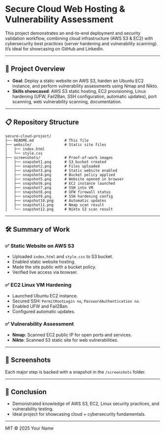 
# Secure Cloud Web Hosting & Vulnerability Assessment

This project demonstrates an end-to-end deployment and security validation workflow, combining cloud infrastructure (AWS S3 & EC2) with cybersecurity best practices (server hardening and vulnerability scanning). It’s ideal for showcasing on GitHub and LinkedIn.

---

## 🚀 Project Overview

- **Goal**: Deploy a static website on AWS S3, harden an Ubuntu EC2 instance, and perform vulnerability assessments using Nmap and Nikto.
- **Skills showcased**: AWS S3 static hosting, EC2 provisioning, Linux hardening (UFW, Fail2Ban, SSH configuration, automatic updates), port scanning, web vulnerability scanning, documentation.

---

## 📋 Repository Structure

```
secure-cloud-project/
├── README.md              # This file
├── website/               # Static site files
│   ├── index.html
│   └── style.css
├── screenshots/           # Proof-of-work images
│   ├── snapshot1.png      # S3 bucket created
│   ├── snapshot2.png      # Files uploaded
│   ├── snapshot3.png      # Static website enabled
│   ├── snapshot4.png      # Bucket policy applied
│   ├── snapshot5.png      # Website opened in browser
│   ├── snapshot6.png      # EC2 instance launched
│   ├── snapshot7.png      # SSH into VM
│   ├── snapshot8.png      # UFW firewall status
│   ├── snapshot9.png      # SSH hardening config
│   ├── snapshot10.png     # Automatic updates
│   ├── snapshot11.png     # Nmap scan result
│   └── snapshot12.png     # Nikto S3 scan result
```

---

## 🛠️ Summary of Work

### ✅ Static Website on AWS S3
- Uploaded `index.html` and `style.css` to S3 bucket.
- Enabled static website hosting.
- Made the site public with a bucket policy.
- Verified live access via browser.

### ✅ EC2 Linux VM Hardening
- Launched Ubuntu EC2 instance.
- Secured SSH: `PermitRootLogin no`, `PasswordAuthentication no`.
- Enabled UFW and Fail2Ban.
- Configured automatic updates.

### ✅ Vulnerability Assessment
- **Nmap**: Scanned EC2 public IP for open ports and services.
- **Nikto**: Scanned S3 static site for web vulnerabilities.

---

## 📸 Screenshots

Each major step is backed with a snapshot in the `/screenshots` folder.

---

## 🔐 Conclusion

- Demonstrated knowledge of AWS S3, EC2, Linux security practices, and vulnerability testing.
- Ideal project for showcasing cloud + cybersecurity fundamentals.

---

MIT © 2025 Your Name
